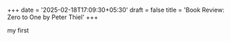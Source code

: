 +++
date = '2025-02-18T17:09:30+05:30'
draft = false
title = 'Book Review: Zero to One by Peter Thiel'
+++

my first